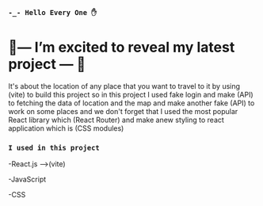 ### `-_- Hello Every One ✋`

# 🌟— I’m excited to reveal my latest project — 🌟

It's about the location of any place that you want to travel to it 
by using (vite) to build this project so in this project I used fake login and make (API) to fetching the data of location and the map and make another fake (API) to work on some places and we don't forget that I used the most popular React library which (React Router) and make anew styling to react application which is (CSS modules)




 ### `I used in this project `
 
-React.js -->(vite)

-JavaScript

-CSS





 


 
